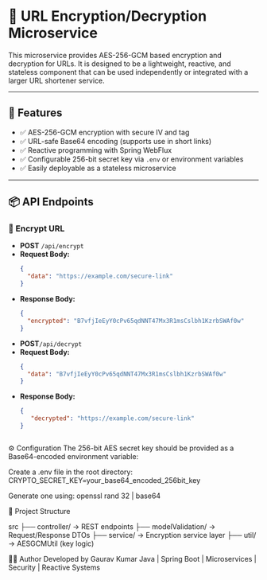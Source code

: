 # 🔐 URL Encryption/Decryption Microservice

This microservice provides AES-256-GCM based encryption and decryption for URLs. It is designed to be a lightweight, reactive, and stateless component that can be used independently or integrated with a larger URL shortener service.

---

## 🚀 Features

- ✅ AES-256-GCM encryption with secure IV and tag
- ✅ URL-safe Base64 encoding (supports use in short links)
- ✅ Reactive programming with Spring WebFlux
- ✅ Configurable 256-bit secret key via `.env` or environment variables
- ✅ Easily deployable as a stateless microservice

---

## 📦 API Endpoints

### 🔐 Encrypt URL

- **POST** `/api/encrypt`
- **Request Body:**
  ```json
  {
    "data": "https://example.com/secure-link"
  }

- **Response Body:**
  ```json
  {
    "encrypted": "B7vfjIeEyY0cPv65qdNNT47Mx3R1msCslbh1KzrbSWAf0w"
  }


- **POST**`/api/decrypt`
- **Request Body:**
  ```json
  {
    "data": "B7vfjIeEyY0cPv65qdNNT47Mx3R1msCslbh1KzrbSWAf0w"
  }
  
- **Response Body:**
  ```json
  {
     "decrypted": "https://example.com/secure-link"
  }



⚙️ Configuration
The 256-bit AES secret key should be provided as a Base64-encoded environment variable:

Create a .env file in the root directory:
CRYPTO_SECRET_KEY=your_base64_encoded_256bit_key

Generate one using:
openssl rand 32 | base64

📁 Project Structure

src
├── controller/       → REST endpoints
├── modelValidation/  → Request/Response DTOs
├── service/          → Encryption service layer
├── util/             → AESGCMUtil (key logic)



👨‍💻 Author
Developed by Gaurav Kumar
Java | Spring Boot | Microservices | Security | Reactive Systems
